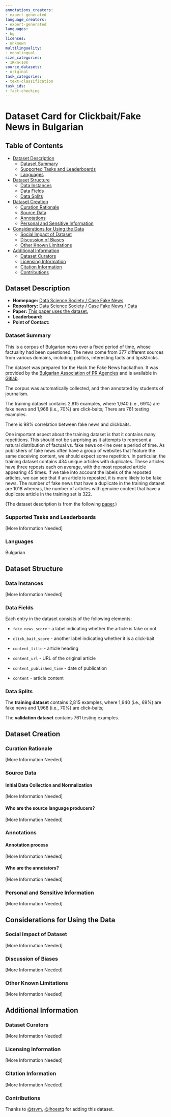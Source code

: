 ```yaml
---
annotations_creators:
- expert-generated
language_creators:
- expert-generated
languages:
- bg
licenses:
- unknown
multilinguality:
- monolingual
size_categories:
- 1K<n<10K
source_datasets:
- original
task_categories:
- text-classification
task_ids:
- fact-checking
---
```


# Dataset Card for Clickbait/Fake News in Bulgarian

## Table of Contents
- [Dataset Description](#dataset-description)
  - [Dataset Summary](#dataset-summary)
  - [Supported Tasks and Leaderboards](#supported-tasks-and-leaderboards)
  - [Languages](#languages)
- [Dataset Structure](#dataset-structure)
  - [Data Instances](#data-instances)
  - [Data Fields](#data-fields)
  - [Data Splits](#data-splits)
- [Dataset Creation](#dataset-creation)
  - [Curation Rationale](#curation-rationale)
  - [Source Data](#source-data)
  - [Annotations](#annotations)
  - [Personal and Sensitive Information](#personal-and-sensitive-information)
- [Considerations for Using the Data](#considerations-for-using-the-data)
  - [Social Impact of Dataset](#social-impact-of-dataset)
  - [Discussion of Biases](#discussion-of-biases)
  - [Other Known Limitations](#other-known-limitations)
- [Additional Information](#additional-information)
  - [Dataset Curators](#dataset-curators)
  - [Licensing Information](#licensing-information)
  - [Citation Information](#citation-information)
  - [Contributions](#contributions)

## Dataset Description

- **Homepage:** [Data Science Society / Case Fake News](https://gitlab.com/datasciencesociety/case_fake_news)
- **Repository:** [Data Science Society / Case Fake News / Data](https://gitlab.com/datasciencesociety/case_fake_news/-/tree/master/data)
- **Paper:** [This paper uses the dataset.](https://www.acl-bg.org/proceedings/2017/RANLP%202017/pdf/RANLP045.pdf)
- **Leaderboard:**
- **Point of Contact:**

### Dataset Summary

This is a corpus of Bulgarian news over a fixed period of time, whose factuality had been questioned. 
The news come from 377 different sources from various domains, including politics, interesting facts and tips&tricks.

The dataset was prepared for the Hack the
Fake News hackathon. It was provided by the
[Bulgarian Association of PR Agencies](http://www.bapra.bg/) and is
available in [Gitlab](https://gitlab.com/datasciencesociety/). 

The corpus was automatically collected, and then annotated by students of journalism. 

The training dataset contains 2,815 examples, where 1,940 (i.e., 69%) are fake news
and 1,968 (i.e., 70%) are click-baits; There are 761 testing examples. 

There is 98% correlation between fake news and clickbaits.

One important aspect about the training dataset is that it contains many repetitions.
This should not be surprising as it attempts to represent a natural distribution of factual
vs. fake news on-line over a period of time. As publishers of fake news often have a group of
websites that feature the same deceiving content, we should expect some repetition.
In particular, the training dataset contains
434 unique articles with duplicates. These articles have three reposts each on average, with
the most reposted article appearing 45 times.
If we take into account the labels of the reposted articles, we can see that if an article
is reposted, it is more likely to be fake news.
The number of fake news that have a duplicate in the training dataset are 1018 whereas,
the number of articles with genuine content
that have a duplicate article in the training set is 322.

(The dataset description is from the following [paper](https://www.acl-bg.org/proceedings/2017/RANLP%202017/pdf/RANLP045.pdf).)

### Supported Tasks and Leaderboards

[More Information Needed]

### Languages

Bulgarian

## Dataset Structure

### Data Instances

[More Information Needed]

### Data Fields

Each entry in the dataset consists of the following elements: 

* `fake_news_score` - a label indicating whether the article is fake or not

* `click_bait_score` - another label indicating whether it is a click-bait

* `content_title` - article heading

* `content_url` - URL of the original article

* `content_published_time` - date of publication

* `content` - article content 


### Data Splits

The **training dataset** contains 2,815 examples, where 1,940 (i.e., 69%) are fake news
and 1,968 (i.e., 70%) are click-baits; 

The **validation dataset** contains 761 testing examples. 

## Dataset Creation

### Curation Rationale

[More Information Needed]

### Source Data

#### Initial Data Collection and Normalization

[More Information Needed]

#### Who are the source language producers?

[More Information Needed]

### Annotations

#### Annotation process

[More Information Needed]

#### Who are the annotators?

[More Information Needed]

### Personal and Sensitive Information

[More Information Needed]

## Considerations for Using the Data

### Social Impact of Dataset

[More Information Needed]

### Discussion of Biases

[More Information Needed]

### Other Known Limitations

[More Information Needed]

## Additional Information

### Dataset Curators

[More Information Needed]

### Licensing Information

[More Information Needed]

### Citation Information

[More Information Needed]

### Contributions

Thanks to [@tsvm](https://github.com/tsvm), [@lhoestq](https://github.com/lhoestq) for adding this dataset.